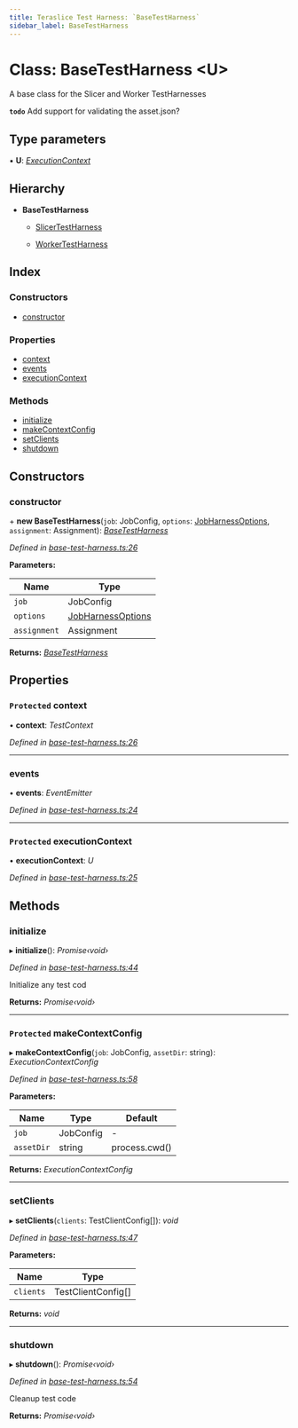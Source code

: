 ```yaml
---
title: Teraslice Test Harness: `BaseTestHarness`
sidebar_label: BaseTestHarness
---
```


# Class: BaseTestHarness <**U**>

A base class for the Slicer and Worker TestHarnesses

**`todo`** Add support for validating the asset.json?

## Type parameters

▪ **U**: *[ExecutionContext](../overview.md#executioncontext)*

## Hierarchy

* **BaseTestHarness**

  * [SlicerTestHarness](slicertestharness.md)

  * [WorkerTestHarness](workertestharness.md)

## Index

### Constructors

* [constructor](basetestharness.md#constructor)

### Properties

* [context](basetestharness.md#protected-context)
* [events](basetestharness.md#events)
* [executionContext](basetestharness.md#protected-executioncontext)

### Methods

* [initialize](basetestharness.md#initialize)
* [makeContextConfig](basetestharness.md#protected-makecontextconfig)
* [setClients](basetestharness.md#setclients)
* [shutdown](basetestharness.md#shutdown)

## Constructors

###  constructor

\+ **new BaseTestHarness**(`job`: JobConfig, `options`: [JobHarnessOptions](../interfaces/jobharnessoptions.md), `assignment`: Assignment): *[BaseTestHarness](basetestharness.md)*

*Defined in [base-test-harness.ts:26](https://github.com/terascope/teraslice/blob/d2d877b60/packages/teraslice-test-harness/src/base-test-harness.ts#L26)*

**Parameters:**

Name | Type |
------ | ------ |
`job` | JobConfig |
`options` | [JobHarnessOptions](../interfaces/jobharnessoptions.md) |
`assignment` | Assignment |

**Returns:** *[BaseTestHarness](basetestharness.md)*

## Properties

### `Protected` context

• **context**: *TestContext*

*Defined in [base-test-harness.ts:26](https://github.com/terascope/teraslice/blob/d2d877b60/packages/teraslice-test-harness/src/base-test-harness.ts#L26)*

___

###  events

• **events**: *EventEmitter*

*Defined in [base-test-harness.ts:24](https://github.com/terascope/teraslice/blob/d2d877b60/packages/teraslice-test-harness/src/base-test-harness.ts#L24)*

___

### `Protected` executionContext

• **executionContext**: *U*

*Defined in [base-test-harness.ts:25](https://github.com/terascope/teraslice/blob/d2d877b60/packages/teraslice-test-harness/src/base-test-harness.ts#L25)*

## Methods

###  initialize

▸ **initialize**(): *Promise‹void›*

*Defined in [base-test-harness.ts:44](https://github.com/terascope/teraslice/blob/d2d877b60/packages/teraslice-test-harness/src/base-test-harness.ts#L44)*

Initialize any test cod

**Returns:** *Promise‹void›*

___

### `Protected` makeContextConfig

▸ **makeContextConfig**(`job`: JobConfig, `assetDir`: string): *ExecutionContextConfig*

*Defined in [base-test-harness.ts:58](https://github.com/terascope/teraslice/blob/d2d877b60/packages/teraslice-test-harness/src/base-test-harness.ts#L58)*

**Parameters:**

Name | Type | Default |
------ | ------ | ------ |
`job` | JobConfig | - |
`assetDir` | string |  process.cwd() |

**Returns:** *ExecutionContextConfig*

___

###  setClients

▸ **setClients**(`clients`: TestClientConfig[]): *void*

*Defined in [base-test-harness.ts:47](https://github.com/terascope/teraslice/blob/d2d877b60/packages/teraslice-test-harness/src/base-test-harness.ts#L47)*

**Parameters:**

Name | Type |
------ | ------ |
`clients` | TestClientConfig[] |

**Returns:** *void*

___

###  shutdown

▸ **shutdown**(): *Promise‹void›*

*Defined in [base-test-harness.ts:54](https://github.com/terascope/teraslice/blob/d2d877b60/packages/teraslice-test-harness/src/base-test-harness.ts#L54)*

Cleanup test code

**Returns:** *Promise‹void›*
